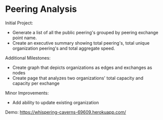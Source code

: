# Peering Analysis

Initial Project:
- Generate a list of all the public peering's grouped by peering exchange point name. 
- Create an executive summary showing total peering's, total unique organization peering's and total aggregate speed.

Additional Milestones:
- Create graph that depicts organizations as edges and exchanges as nodes
- Create page that analyzes two organizations' total capacity and capacity per exchange

Minor Improvements:
- Add ability to update existing organization

Demo: https://whispering-caverns-69609.herokuapp.com/
